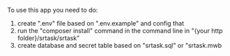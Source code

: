 To use this app you need to do:
1. create ".env" file based on ".env.example" and config that
2. run the "composer install" command in the command line in "{your http folder}/srtask/srtask"
3. create database and secret table based on "srtask.sql" or "srtask.mwb